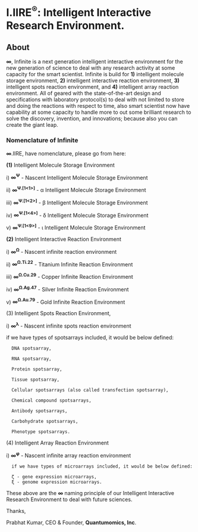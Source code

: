 # I.IIRE<sup>®</sup>: Intelligent Interactive Research Environment.


## About
<b>∞</b>, Infinite is a next generation intelligent interactive environment for the new generation of science to deal with any research activity at some capacity for the smart scientist. Infinite is build for <b>1)</b> intelligent molecule storage environment, <b>2)</b> intelligent interactive reaction environment, <b>3)</b> intelligent spots reaction environment, and <b>4)</b> intelligent array reaction environment. All of geared with the state-of-the-art design and specifications with laboratory protocol(s) to deal with not limited to store and doing the reactions with respect to time, also smart scientist now have capability at some capacity to handle more to out some brilliant research to solve the discovery, invention, and innovations; because also you can create the giant leap.

### Nomenclature of Infinite

<b>∞</b>.IIRE, have nomenclature, please go from here:

<b>(1)</b> Intelligent Molecule Storage Environment

i) <b>∞<sup>Ψ</sup></b> - Nascent Intelligent Molecule Storage Environment

ii) <b>∞<sup>Ψ.[1<1>]</sup></b> - α Intelligent Molecule Storage Environment

iii) <b>∞<sup>Ψ.[1<2>]</sup></b> - β Intelligent Molecule Storage Environment

iv) <b>∞<sup>Ψ.[1<4>]</sup></b> - δ Intelligent Molecule Storage Environment

v) <b>∞<sup>Ψ.[1<9>]</sup></b> - ι Intelligent Molecule Storage Environment

<b>(2)</b> Intelligent Interactive Reaction Environment

i) <b>∞<sup>Ω</sup></b> - Nascent infinite reaction environment

ii) <b>∞<sup>Ω.Ti.22</sup></b> - Titanium Infinite Reaction Environment

iii) <b>∞<sup>Ω.Cu.29</sup></b> - Copper Infinite Reaction Environment

iv) <b>∞<sup>Ω.Ag.47</sup></b> - Silver Infinite Reaction Environment

v) <b>∞<sup>Ω.Au.79</sup></b> - Gold Infinite Reaction Environment

(3) Intelligent Spots Reaction Environment,

i) <b>∞<sup>λ</sup></b> - Nascent infinite spots reaction environment

   if we have types of spotsarrays included, it would be below defined:
   
      DNA spotsarray,
      
      RNA spotsarray,
      
      Protein spotsarray,
      
      Tissue spotsarray,
      
      Cellular spotsarrays (also called transfection spotsarray),
      
      Chemical compound spotsarrays,
      
      Antibody spotsarrays,
      
      Carbohydrate spotsarrays,
      
      Phenotype spotsarrays.

(4) Intelligent Array Reaction Environment

i) <b>∞<sup>φ</sup></b> - Nascent infinite array reaction environment

      if we have types of microarrays included, it would be below defined:
      
      ζ - gene expression microarrays,
      ξ - genome expression microarrays.

These above are the <b>∞</b> naming principle of our Intelligent Interactive Research Environment to deal with future sciences.

Thanks,

Prabhat Kumar, CEO & Founder, <b>Quantumomics, Inc</b>.
